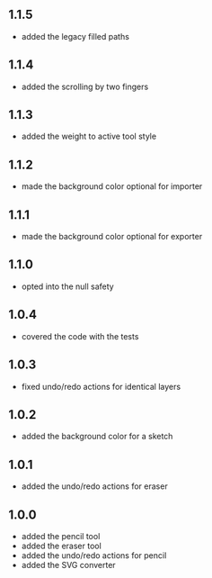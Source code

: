 ## 1.1.5

* added the legacy filled paths

## 1.1.4

* added the scrolling by two fingers

## 1.1.3

* added the weight to active tool style

## 1.1.2

* made the background color optional for importer

## 1.1.1

* made the background color optional for exporter

## 1.1.0

* opted into the null safety

## 1.0.4

* covered the code with the tests

## 1.0.3

* fixed undo/redo actions for identical layers

## 1.0.2

* added the background color for a sketch

## 1.0.1

* added the undo/redo actions for eraser

## 1.0.0

* added the pencil tool
* added the eraser tool
* added the undo/redo actions for pencil
* added the SVG converter
